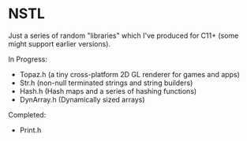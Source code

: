 # NSTL

Just a series of random "libraries" which I've produced for C11+ (some might support earlier versions).

In Progress:
 - Topaz.h (a tiny cross-platform 2D GL renderer for games and apps)
 - Str.h (non-null terminated strings and string builders)
 - Hash.h (Hash maps and a series of hashing functions)
 - DynArray.h (Dynamically sized arrays)

Completed:
 - Print.h
